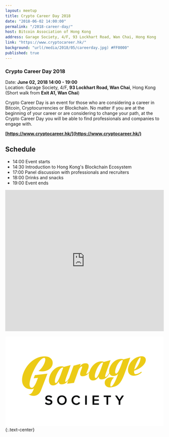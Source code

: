```yaml
---
layout: meetup
title: Crypto Career Day 2018
date: "2018-06-02 14:00:00"
permalink: "/2018-career-day/"
host: Bitcoin Association of Hong Kong
address: Garage Society, 4/F, 93 Lockhart Road, Wan Chai, Hong Kong
link: "https://www.cryptocareer.hk/"
background: "url(/media/2018/05/careerday.jpg) #FF0000"
published: true
---
```


### Crypto Career Day 2018

Date: **June 02, 2018 14:00 - 19:00**     
Location: Garage Society, 4/F, **93 Lockhart Road, Wan Chai**, Hong Kong     
(Short walk from **Exit A1, Wan Chai**)     

Crypto Career Day is an event for those who are considering a career in Bitcoin, Cryptocurrencies or Blockchain. No matter if you are at the beginning of your career or are considering to change your path, at the Crypto Career Day you will be able to find professionals and companies to engage with.

**[https://www.cryptocareer.hk/](https://www.cryptocareer.hk/)**

## Schedule

- 14:00 Event starts
- 14:30 Introduction to Hong Kong's Blockchain Ecosystem
- 17:00 Panel discussion with professionals and recruiters
- 18:00 Drinks and snacks
- 19:00 Event ends

<iframe src="https://www.google.com/maps/embed?pb=!1m18!1m12!1m3!1d14767.437764230222!2d114.16268035739651!3d22.28331366945022!2m3!1f0!2f0!3f0!3m2!1i1024!2i768!4f13.1!3m3!1m2!1s0x0%3A0x852f3124641b51c8!2sGarage+Wan+Chai!5e0!3m2!1sen!2shk!4v1526045730244" width="100%" height="450" frameborder="0" style="border:0" allowfullscreen></iframe>

[![Garage Society](/media/2017/05/garagesociety.png)](http://www.thegaragesociety.com/)
{:.text-center}
